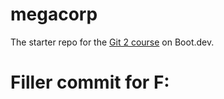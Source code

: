 # megacorp

The starter repo for the [Git 2 course](https://www.boot.dev/learn/learn-git-2) on Boot.dev.
# Filler commit for F:
